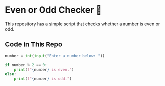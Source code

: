# Even or Odd Checker 🔢  

This repository has a simple script that checks whether a number is even or odd.  

## Code in This Repo  
```python
number = int(input("Enter a number below: "))  

if number % 2 == 0:  
    print(f"{number} is even.")  
else:  
    print(f"{number} is odd.")  
